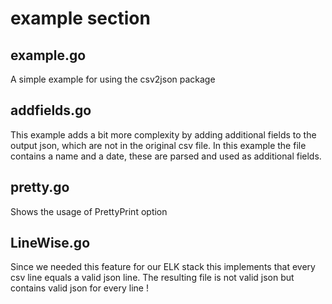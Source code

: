 # example section

## example.go 
A simple example for using the csv2json package
## addfields.go 
This example adds a bit more complexity by adding additional fields to the output json, which are not in the original csv file.
In this example the file contains a name and a date, these are parsed and used as additional fields.
## pretty.go
Shows the usage of PrettyPrint option
## LineWise.go
Since we needed this feature for our ELK stack this implements that every csv line equals a valid json line. The resulting file is not valid json but contains valid json for every line !
